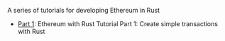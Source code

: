 A series of tutorials for developing Ethereum in Rust

- [Part 1](https://medium.com/@august2079/ethereum-with-rust-tutorial-part-1-create-simple-transactions-with-rust-26d365a7ea93): Ethereum with Rust Tutorial Part 1: Create simple transactions with Rust

